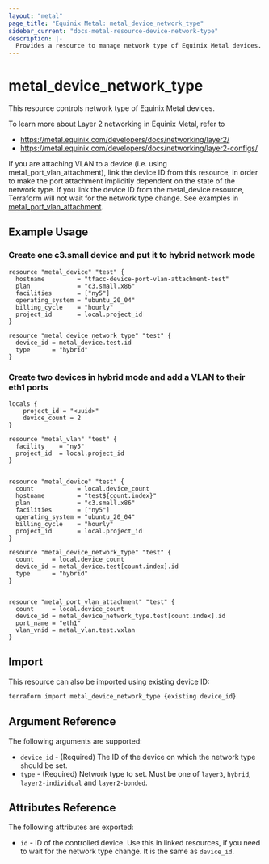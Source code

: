```yaml
---
layout: "metal"
page_title: "Equinix Metal: metal_device_network_type"
sidebar_current: "docs-metal-resource-device-network-type"
description: |-
  Provides a resource to manage network type of Equinix Metal devices.
---
```


# metal_device_network_type

This resource controls network type of Equinix Metal devices.

To learn more about Layer 2 networking in Equinix Metal, refer to

* <https://metal.equinix.com/developers/docs/networking/layer2/>
* <https://metal.equinix.com/developers/docs/networking/layer2-configs/>

If you are attaching VLAN to a device (i.e. using metal_port_vlan_attachment), link the device ID from this resource, in order to make the port attachment implicitly dependent on the state of the network type. If you link the device ID from the metal_device resource, Terraform will not wait for the network type change. See examples in [metal_port_vlan_attachment](port_vlan_attachment).

## Example Usage

### Create one c3.small device and put it to hybrid network mode

```hcl
resource "metal_device" "test" {
  hostname         = "tfacc-device-port-vlan-attachment-test"
  plan             = "c3.small.x86"
  facilities       = ["ny5"]
  operating_system = "ubuntu_20_04"
  billing_cycle    = "hourly"
  project_id       = local.project_id
}

resource "metal_device_network_type" "test" {
  device_id = metal_device.test.id
  type      = "hybrid"
}
```

### Create two devices in hybrid mode and add a VLAN to their eth1 ports

```hcl
locals {
    project_id = "<uuid>"
    device_count = 2
}

resource "metal_vlan" "test" {
  facility    = "ny5"
  project_id  = local.project_id
}


resource "metal_device" "test" {
  count            = local.device_count
  hostname         = "test${count.index}"
  plan             = "c3.small.x86"
  facilities       = ["ny5"]
  operating_system = "ubuntu_20_04"
  billing_cycle    = "hourly"
  project_id       = local.project_id
}

resource "metal_device_network_type" "test" {
  count     = local.device_count
  device_id = metal_device.test[count.index].id
  type      = "hybrid"
}


resource "metal_port_vlan_attachment" "test" {
  count     = local.device_count
  device_id = metal_device_network_type.test[count.index].id
  port_name = "eth1"
  vlan_vnid = metal_vlan.test.vxlan
}

```


## Import

This resource can also be imported using existing device ID:

```sh
terraform import metal_device_network_type {existing device_id}
```

## Argument Reference

The following arguments are supported:

* `device_id` - (Required) The ID of the device on which the network type should be set.
* `type` - (Required) Network type to set. Must be one of `layer3`, `hybrid`, `layer2-individual` and `layer2-bonded`.

## Attributes Reference

The following attributes are exported:

* `id` - ID of the controlled device. Use this in linked resources, if you need to wait for the network type change. It is the same as `device_id`.
